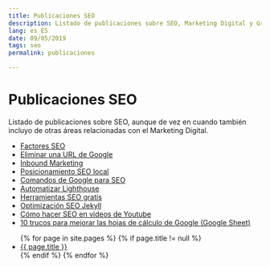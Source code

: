 ```yaml
---
title: Publicaciones SEO
description: Listado de publicaciones sobre SEO, Marketing Digital y Growth Hacking
lang: es_ES
date: 09/05/2019
tags: seo
permalink: publicaciones

---
```


# Publicaciones SEO

Listado de publicaciones sobre SEO, aunque de vez en cuando también incluyo de otras áreas relacionadas con el Marketing Digital.

- [Factores SEO](factores-seo)
- [Eliminar una URL de Google](eliminar-url-google)
- [Inbound Marketing](inbound-marketing)
- [Posicionamiento SEO local](posicionamiento-seo-local)
- [Comandos de Google para SEO](comandos-google)
- [Automatizar Lighthouse](automatizar-analisis-lighthouse)
- [Herramientas SEO gratis](herramientas-seo-gratis)
- [Optimización SEO Jekyll](optimizacion-seo-jekyll)
- [Cómo hacer SEO en vídeos de Youtube](seo-videos-youtube)
- [10 trucos para mejorar las hojas de cálculo de Google (Google Sheet)](trucos-hojas-calculo-google)

<ul>
{% for page in site.pages %}
{% if page.title != null %}
  <li><a href="{{ page.url }}">{{ page.title }}</a></li>
{% endif %}
{% endfor %}
</ul>

<!--stackedit_data:
eyJoaXN0b3J5IjpbMTUwMTE1NDA0OCwtMTU1NDcxNjMyLC00OD
A5ODg0MjAsLTIwNjY3NDE1NzUsMTA5NjE5NjMxNiwtODQ0Mjg0
ODQyLC0yODY4NDkyMDIsNDE1Mzg0NzY4XX0=
-->